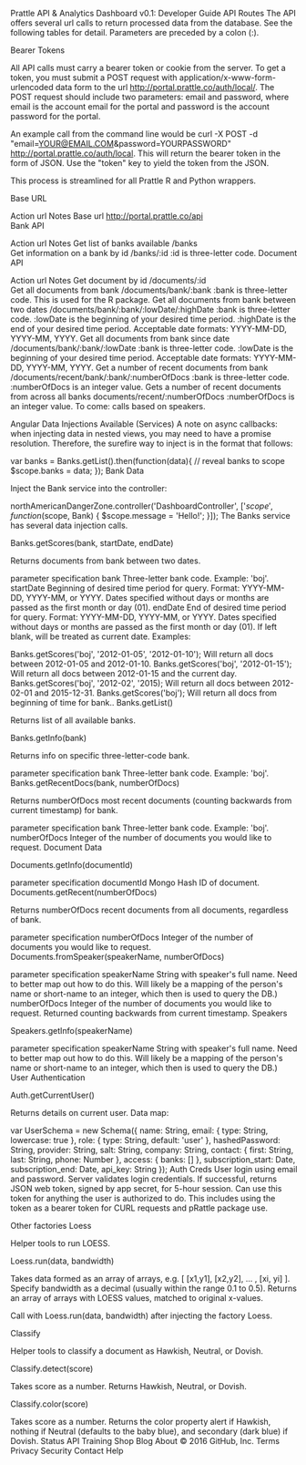 Prattle API & Analytics Dashboard v0.1: Developer Guide
API Routes
The API offers several url calls to return processed data from the database. See the following tables for detail. Parameters are preceded by a colon (:).

Bearer Tokens

All API calls must carry a bearer token or cookie from the server. To get a token, you must submit a POST request with application/x-www-form-urlencoded data form to the url http://portal.prattle.co/auth/local/. The POST request should include two parameters: email and password, where email is the account email for the portal and password is the account password for the portal.

An example call from the command line would be curl -X POST -d "email=YOUR@EMAIL.COM&password=YOURPASSWORD" http://portal.prattle.co/auth/local. This will return the bearer token in the form of JSON. Use the "token" key to yield the token from the JSON.

This process is streamlined for all Prattle R and Python wrappers.

Base URL

Action	url	Notes
Base url	http://portal.prattle.co/api	
Bank API

Action	url	Notes
Get list of banks available	/banks	
Get information on a bank by id	/banks/:id	:id is three-letter code.
Document API

Action	url	Notes
Get document by id	/documents/:id	
Get all documents from bank	/documents/bank/:bank	:bank is three-letter code. This is used for the R package.
Get all documents from bank between two dates	/documents/bank/:bank/:lowDate/:highDate	:bank is three-letter code. :lowDate is the beginning of your desired time period. :highDate is the end of your desired time period. Acceptable date formats: YYYY-MM-DD, YYYY-MM, YYYY.
Get all documents from bank since date	/documents/bank/:bank/:lowDate	:bank is three-letter code. :lowDate is the beginning of your desired time period. Acceptable date formats: YYYY-MM-DD, YYYY-MM, YYYY.
Get a number of recent documents from bank	/documents/recent/bank/:bank/:numberOfDocs	:bank is three-letter code. :numberOfDocs is an integer value.
Gets a number of recent documents from across all banks	documents/recent/:numberOfDocs	:numberOfDocs is an integer value.
To come: calls based on speakers.

Angular Data Injections Available (Services)
A note on async callbacks: when injecting data in nested views, you may need to have a promise resolution. Therefore, the surefire way to inject is in the format that follows:

var banks = Banks.getList().then(function(data){
    // reveal banks to scope
    $scope.banks = data;
    });
Bank Data

Inject the Bank service into the controller:

northAmericanDangerZone.controller('DashboardController', ['$scope', function($scope, Bank) {
    $scope.message = 'Hello!';
}]);
The Banks service has several data injection calls.

Banks.getScores(bank, startDate, endDate)

Returns documents from bank between two dates.

parameter	specification
bank	Three-letter bank code. Example: 'boj'.
startDate	Beginning of desired time period for query. Format: YYYY-MM-DD, YYYY-MM, or YYYY. Dates specified without days or months are passed as the first month or day (01).
endDate	End of desired time period for query. Format: YYYY-MM-DD, YYYY-MM, or YYYY. Dates specified without days or months are passed as the first month or day (01). If left blank, will be treated as current date.
Examples:

Banks.getScores('boj', '2012-01-05', '2012-01-10');
Will return all docs between 2012-01-05 and 2012-01-10.
Banks.getScores('boj', '2012-01-15');
Will return all docs between 2012-01-15 and the current day.
Banks.getScores('boj', '2012-02', '2015);
Will return all docs between 2012-02-01 and 2015-12-31.
Banks.getScores('boj');
Will return all docs from beginning of time for bank..
Banks.getList()

Returns list of all available banks.

Banks.getInfo(bank)

Returns info on specific three-letter-code bank.

parameter	specification
bank	Three-letter bank code. Example: 'boj'.
Banks.getRecentDocs(bank, numberOfDocs)

Returns numberOfDocs most recent documents (counting backwards from current timestamp) for bank.

parameter	specification
bank	Three-letter bank code. Example: 'boj'.
numberOfDocs	Integer of the number of documents you would like to request.
Document Data

Documents.getInfo(documentId)

parameter	specification
documentId	Mongo Hash ID of document.
Documents.getRecent(numberOfDocs)

Returns numberOfDocs recent documents from all documents, regardless of bank.

parameter	specification
numberOfDocs	Integer of the number of documents you would like to request.
Documents.fromSpeaker(speakerName, numberOfDocs)

parameter	specification
speakerName	String with speaker's full name. Need to better map out how to do this. Will likely be a mapping of the person's name or short-name to an integer, which then is used to query the DB.)
numberOfDocs	Integer of the number of documents you would like to request. Returned counting backwards from current timestamp.
Speakers

Speakers.getInfo(speakerName)

parameter	specification
speakerName	String with speaker's full name. Need to better map out how to do this. Will likely be a mapping of the person's name or short-name to an integer, which then is used to query the DB.)
User Authentication

Auth.getCurrentUser()

Returns details on current user. Data map:

var UserSchema = new Schema({
  name: String,
  email: { type: String, lowercase: true },
  role: {
    type: String,
    default: 'user'
  },
  hashedPassword: String,
  provider: String,
  salt: String,
  company: String,
  contact: {
    first: String,
    last: String,
    phone: Number
  },
  access: {
    banks: []
  },
  subscription_start: Date,
  subscription_end: Date,
  api_key: String
  });
Auth Creds
User login using email and password. Server validates login credentials. If successful, returns JSON web token, signed by app secret, for 5-hour session. Can use this token for anything the user is authorized to do. This includes using the token as a bearer token for CURL requests and pRattle package use.

Other factories
Loess

Helper tools to run LOESS.

Loess.run(data, bandwidth)

Takes data formed as an array of arrays, e.g. [ [x1,y1], [x2,y2], ... , [xi, yi] ]. Specify bandwidth as a decimal (usually within the range 0.1 to 0.5). Returns an array of arrays with LOESS values, matched to original x-values.

Call with Loess.run(data, bandwidth) after injecting the factory Loess.

Classify

Helper tools to classify a document as Hawkish, Neutral, or Dovish.

Classify.detect(score)

Takes score as a number. Returns Hawkish, Neutral, or Dovish.

Classify.color(score)

Takes score as a number. Returns the color property alert if Hawkish, nothing if Neutral (defaults to the baby blue), and secondary (dark blue) if Dovish.
Status API Training Shop Blog About
© 2016 GitHub, Inc. Terms Privacy Security Contact Help

